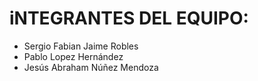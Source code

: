 # iNTEGRANTES DEL EQUIPO:

- Sergio Fabian Jaime Robles
- Pablo Lopez Hernández
- Jesús Abraham Núñez Mendoza
